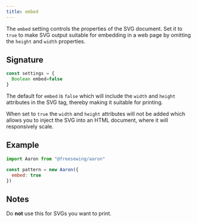 ```yaml
---
title: embed
---
```


The `embed` setting controls the properties of the SVG document. Set it to
`true` to make SVG output suitable for embedding in a web page by omitting the
`height` and `width` properties.

## Signature

```js
const settings = {
  Boolean embed=false
}
```

The default for `embed` is `false` which will include the `width` and `height`
attributes in the SVG tag, thereby making it suitable for printing.

When set to `true` the `width` and `height` attributes will not be added which
allows you to inject the SVG into an HTML document, where it will responsively
scale.

## Example

```js
import Aaron from "@freesewing/aaron"

const pattern = new Aaron({
  embed: true
})
```

## Notes

Do **not** use this for SVGs you want to print.
